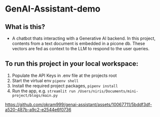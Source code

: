 # GenAI-Assistant-demo


## What is this?
- A chatbot thats interacting with a Generative AI backend. In this project, contents from a text document is embedded in a picone db. These vectors are fed as context to the LLM to respond to the user queries.


## To run this project in your local workspace:
 1. Populate the API Keys in .env file at the projects root
 2. Start the virtual env `pipenv shell`
 3. Install the required project packages, `pipenv install`
 4. Run the app, e.g. `streamlit run /Users/niris/Documents/mini-project/blogs/main.py`




https://github.com/okram999/genai-assistant/assets/10067711/5bddf3df-a520-487b-a9c2-e2544e6f0736

